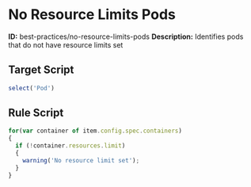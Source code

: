 # No Resource Limits Pods
**ID:** best-practices/no-resource-limits-pods
**Description:** Identifies pods that do not have resource limits set

## Target Script
```js
select('Pod')

```
## Rule Script
```js
for(var container of item.config.spec.containers)
{
  if (!container.resources.limit)
  {
    warning('No resource limit set');
  }
}
```
